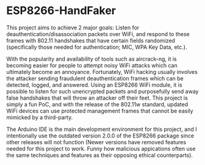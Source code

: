 # ESP8266-HandFaker
This project aims to achieve 2 major goals: Listen for deauthentication/disassociation packets over WiFi, and respond to these frames with 802.11 handshakes that have certain fields randomized (specifically those needed for authentication; MIC, WPA Key Data, etc.).

With the popularity and availability of tools such as aircrack-ng, it is becoming easier for people to attempt noisy WiFi attacks which can ultimately become an annoyance. Fortunately, WiFi hacking usually involves the attacker sending fraudulent deauthentication frames which can be detected, logged, and answered. Using an ESP8266 WiFi module, it is possible to listen for such unencrypted packets and purposefully send away false handshakes that will throw an attacker off their feet. This project is simply a fun PoC, and with the release of the 802.11w standard, updated WiFi devices can use protected management frames that cannot be easily mimicked by a third-party.

The Arduino IDE is the main development environment for this project, and I intentionally use the outdated version 2.0.0 of the ESP8266 package since other releases will not function (Newer versions have removed features needed for this project to work. Funny how malicious appications often use the same techniques and features as their opposing ethical counterparts).
